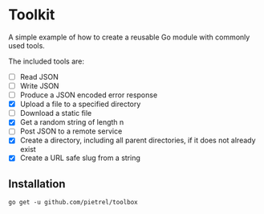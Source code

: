 # Toolkit

A simple example of how to create a reusable Go module with commonly used tools.

The included tools are:

- [ ] Read JSON
- [ ] Write JSON
- [ ] Produce a JSON encoded error response
- [X] Upload a file to a specified directory
- [ ] Download a static file
- [X] Get a random string of length n
- [ ] Post JSON to a remote service 
- [x] Create a directory, including all parent directories, if it does not already exist
- [x] Create a URL safe slug from a string

## Installation

`go get -u github.com/pietrel/toolbox`
